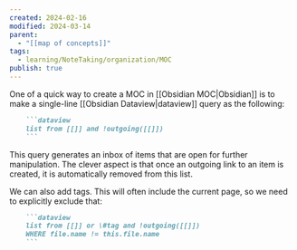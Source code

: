 ```yaml
---
created: 2024-02-16
modified: 2024-03-14
parent:
  - "[[map of concepts]]"
tags:
  - learning/NoteTaking/organization/MOC
publish: true
---
```

One of a quick way to create a MOC in [[Obsidian MOC|Obsidian]] is to make a single-line [[Obsidian Dataview|dataview]] query as the following:

```md
    ```dataview
    list from [[]] and !outgoing([[]])
    ```
```

This query generates an inbox of items that are open for further manipulation. The clever aspect is that once an outgoing link to an item is created, it is automatically removed from this list.

We can also add tags. This will often include the current page, so we need to explicitly exclude that:

```md
    ```dataview
    list from [[]] or \#tag and !outgoing([[]])
    WHERE file.name != this.file.name
    ```
```